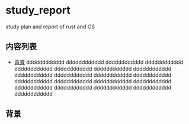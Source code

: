 # study_report
study plan and report of rust and OS
## 内容列表

- [背景](#背景)
dddddddddddd
dddddddddddd
dddddddddddd
dddddddddddd
dddddddddddd
dddddddddddd
dddddddddddd
dddddddddddd
dddddddddddd
dddddddddddd
dddddddddddd
dddddddddddd
dddddddddddd
dddddddddddd
dddddddddddd
dddddddddddd
dddddddddddd
dddddddddddd
dddddddddddd
dddddddddddd
dddddddddddd
## 背景
